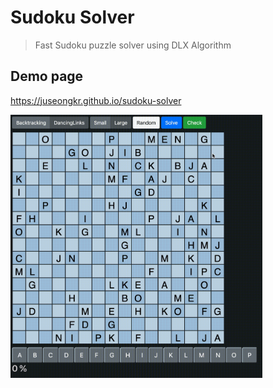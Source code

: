 # Sudoku Solver

> Fast Sudoku puzzle solver using DLX Algorithm

## Demo page
https://juseongkr.github.io/sudoku-solver

<img width="80%" align="center" alt="main" src="https://github.com/juseongkr/sudoku-solver/blob/master/assets/main.gif" />
